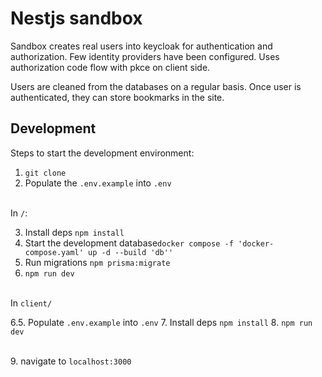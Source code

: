 # Nestjs sandbox

Sandbox creates real users into keycloak for authentication and authorization.
Few identity providers have been configured. Uses authorization code flow with pkce on client side.

Users are cleaned from the databases on a regular basis.
Once user is authenticated, they can store bookmarks in the site.

## Development

Steps to start the development environment:

1. `git clone`
2. Populate the `.env.example` into `.env`

\
In `/`:

3. Install deps `npm install`
4. Start the development database`docker compose -f 'docker-compose.yaml' up -d --build 'db''`
5. Run migrations `npm prisma:migrate`
6. `npm run dev`

\
In `client/`

6.5. Populate `.env.example` into `.env`
7. Install deps `npm install`
8. `npm run dev`

\
9. navigate to `localhost:3000`
